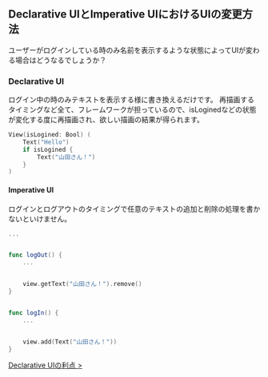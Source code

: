 ## Declarative UIとImperative UIにおけるUIの変更方法

ユーザーがログインしている時のみ名前を表示するような状態によってUIが変わる場合はどうなるでしょうか？

### Declarative UI

ログイン中の時のみテキストを表示する様に書き換えるだけです。
再描画するタイミングなど全て、フレームワークが担っているので、isLoginedなどの状態が変化する度に再描画され、欲しい描画の結果が得られます。

```Swift
View(isLogined: Bool) (
    Text("Hello")
    if isLogined {
        Text("山田さん！")
    }
)
```

#### Imperative UI

ログインとログアウトのタイミングで任意のテキストの追加と削除の処理を書かないといけません。

```Swift
...


func logOut() {
    ...


    view.getText("山田さん！").remove()
}


func logIn() {
    ...


    view.add(Text("山田さん！"))
}
```

[Declarative UIの利点 >](4-advantage.md)